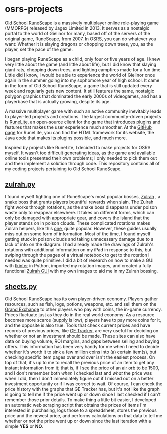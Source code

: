 # osrs-projects
[Old School RuneScape](https://oldschool.runescape.com/) is a massively multiplayer online role-playing game (MMORPG) released by Jagex Limited in 2013. It serves as a nostalgic portal to the world of Gielinor
for many, based off of the servers of the original game, RuneScape, from 2007. In OSRS, you can do whatever you want: Whether it is slaying dragons or chopping down trees,
you, as the player, set the pace of the game. 

I began playing RuneScape as a child, only four or five years of age. I knew very little about the game (and little about life), but I did know that slaying giant rats,
chopping down trees, and lighting campfires made for a fun time. Little did I know, I would be able to experience the world of Gielinor once again in the summer going into my
sophomore year of high school. It came in the form of Old School RuneScape, a game that is still updated every week and regularly gets new content. It still features
the same, nostalgic polygon graphics that dominated the early 2000s of videogames, and has a playerbase that is actually growing, despite its age. 

A massive multiplayer game with such an active community inevitably leads to player-led projects and creations. The largest community-driven projects is 
[RuneLite](https://runelite.net/), an open-source client for the game that introduces plugins and features that makes the user experience much smoother. At the 
[GitHub page](https://github.com/runelite) for RuneLite, you can find the HTML framework for its website, the Java code that makes its plugins possible, and much more.

Inspired by projects like RuneLite, I decided to make projects for OSRS myself. It wasn't too difficult generating ideas, as the game and available online tools
presented their own problems; I only needed to pick them out and then implement a solution through code. This repository contains all of my coding projects pertaining to Old School RuneScape.

## [zulrah.py](https://github.com/kevinfengcs88/osrs-projects/blob/main/zulrah.py)
I found myself fighting one of RuneScape's most popular bosses, [Zulrah](https://oldschool.runescape.wiki/w/Zulrah)
, a snake boss that grants players bountiful rewards when slain. The Zulrah fight works through rotations, as the snake boss disappears under poison waste only to
reappear elsewhere. It takes on different forms, which can only be damaged with appropriate gear, and covers the island that the player stands on in poison clouds.
These complicated rotations makes Zulrah helpers, like this [one](https://nightfirecat.github.io/zulrahguide/), quite popular. However, these guides usually miss out
on some form of information. Most of the time, I found myself getting stuck in poison clouds and taking unnecessary damage due to a lack of info on the diagram. I had already
made the drawings of Zulrah's rotations with additional information on my iPad in response to this, but swiping through the pages of a virtual notebook to get to the rotation I needed was quite primitive.
I did a bit of research on how to make a GUI with [tkinter](https://docs.python.org/3/library/tkinter.html) in Python, imported my rotation images, and created
a fully functional [Zulrah GUI](https://github.com/kevinfengcs88/osrs-projects/blob/main/zulrah.py) with my own images to aid me in my Zulrah bossing.

## [sheets.py](https://github.com/kevinfengcs88/osrs-projects/blob/main/sheets.py)
Old School RuneScape has its own player-driven economy. Players gather resources, such as fish, logs, potions, weapons, etc. and sell them on the 
[Grand Exchange](https://oldschool.runescape.wiki/w/Grand_Exchange) to other players who pay with coins, the in-game currency. Prices fluctuate just as they do in
the real world economy: As a resource becomes more scarce (supply is low), players have to pay more coins for it, and the opposite is also true. Tools that check
current prices and have records of previous prices, like [GE Tracker](https://www.ge-tracker.com/), are very useful for deciding on whether or not an investment
should be made. These sites can also have data on buying volume, ROI margins, and gaps between selling and buying offers. This information has been very handy
for me when I need to decide whether it's worth it to sink a few million coins into (a) certain item(s), but checking specific item pages over and over isn't
the easiest process. On top of that, it's up to me to recall the previous price of an item to get any instant information from it; that is, if I see the price
of an [air orb](https://www.ge-tracker.com/item/air-orb) to be 1500, and I don't remember both *when* I checked last and *what* the price was when I did, then
I don't immediately figure out if I missed out on a better investment opportunity or if I was correct to wait. Of course, I can check the price history with the graphs
that GE Tracker has, but it's not like the graph is going to tell me if the price went up or down since I last checked if I can't remember those prior details.
To make thing a little bit easier, I developed an automatic web scraping script that obtains the prices of items I'm interested in purchasing, logs those
to a spreadsheet, stores the previous price and the newest price, and performs calculations on that data to tell me whether or not the price went up or down
since the last iteration with a simple **YES** or **NO**.

